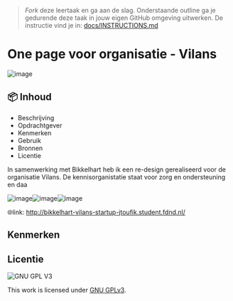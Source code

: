 > _Fork_ deze leertaak en ga aan de slag. Onderstaande outline ga je gedurende deze taak in jouw eigen GitHub omgeving uitwerken. De instructie vind je in: [docs/INSTRUCTIONS.md](docs/INSTRUCTIONS.md)

# One page voor organisatie - Vilans 

![image](https://user-images.githubusercontent.com/112856590/215134584-ab2f96df-cf1f-460a-a076-2279be438834.png)

## 📦 Inhoud

* Beschrijving
* Opdrachtgever
* Kenmerken
* Gebruik
* Bronnen
* Licentie

In samenwerking met Bikkelhart heb ik een re-design gerealiseerd voor de organisatie Vilans. De kennisorganistatie staat voor zorg en ondersteuning en daa 


![image](https://user-images.githubusercontent.com/112856590/214697769-753f58f0-d1c5-4c6f-bfc1-51d325a22721.png)![image](https://user-images.githubusercontent.com/112856590/214697610-5fb6687a-ea04-4c05-9534-bc980b776461.png)![image](https://user-images.githubusercontent.com/112856590/214697968-2d699eeb-21c4-4648-80f5-b607bdbe73d7.png)


🌐link: http://bikkelhart-vilans-startup-jtoufik.student.fdnd.nl/

## Kenmerken
<!-- Bij Kenmerken staat welke technieken zijn gebruikt en hoe. Wat is de HTML structuur? Wat zijn de belangrijkste dingen in CSS? Wat is er met JS gedaan en hoe? -->


## Licentie

![GNU GPL V3](https://www.gnu.org/graphics/gplv3-127x51.png)

This work is licensed under [GNU GPLv3](./LICENSE).
